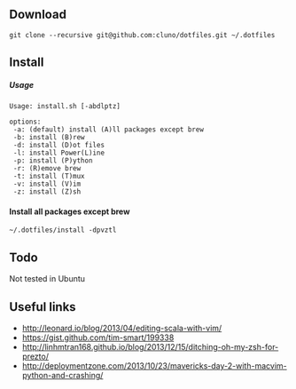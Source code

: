 Download
--------
    git clone --recursive git@github.com:cluno/dotfiles.git ~/.dotfiles

Install
--------
##### Usage

    Usage: install.sh [-abdlptz]

    options:
     -a: (default) install (A)ll packages except brew
     -b: install (B)rew
     -d: install (D)ot files
     -l: install Power(L)ine
     -p: install (P)ython
     -r: (R)emove brew
     -t: install (T)mux
     -v: install (V)im
     -z: install (Z)sh

#### Install all packages except brew
    ~/.dotfiles/install -dpvztl

Todo
-------
Not tested in Ubuntu

Useful links
--------
* http://leonard.io/blog/2013/04/editing-scala-with-vim/
* https://gist.github.com/tim-smart/199338
* http://linhmtran168.github.io/blog/2013/12/15/ditching-oh-my-zsh-for-prezto/
* http://deploymentzone.com/2013/10/23/mavericks-day-2-with-macvim-python-and-crashing/